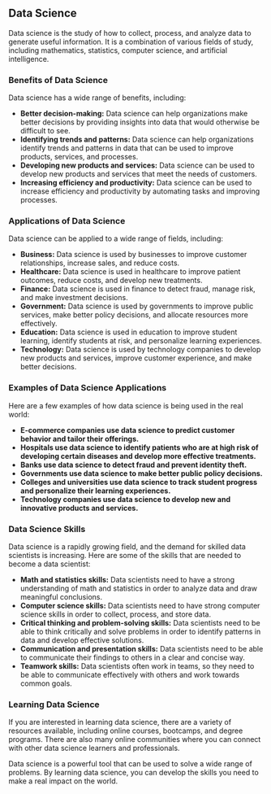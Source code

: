 ## Data Science

Data science is the study of how to collect, process, and analyze data to generate useful information. It is a combination of various fields of study, including mathematics, statistics, computer science, and artificial intelligence.

### Benefits of Data Science

Data science has a wide range of benefits, including:

* **Better decision-making:** Data science can help organizations make better decisions by providing insights into data that would otherwise be difficult to see.
* **Identifying trends and patterns:** Data science can help organizations identify trends and patterns in data that can be used to improve products, services, and processes.
* **Developing new products and services:** Data science can be used to develop new products and services that meet the needs of customers.
* **Increasing efficiency and productivity:** Data science can be used to increase efficiency and productivity by automating tasks and improving processes.

### Applications of Data Science

Data science can be applied to a wide range of fields, including:

* **Business:** Data science is used by businesses to improve customer relationships, increase sales, and reduce costs.
* **Healthcare:** Data science is used in healthcare to improve patient outcomes, reduce costs, and develop new treatments.
* **Finance:** Data science is used in finance to detect fraud, manage risk, and make investment decisions.
* **Government:** Data science is used by governments to improve public services, make better policy decisions, and allocate resources more effectively.
* **Education:** Data science is used in education to improve student learning, identify students at risk, and personalize learning experiences.
* **Technology:** Data science is used by technology companies to develop new products and services, improve customer experience, and make better decisions.

### Examples of Data Science Applications

Here are a few examples of how data science is being used in the real world:

* **E-commerce companies use data science to predict customer behavior and tailor their offerings.**
* **Hospitals use data science to identify patients who are at high risk of developing certain diseases and develop more effective treatments.**
* **Banks use data science to detect fraud and prevent identity theft.**
* **Governments use data science to make better public policy decisions.**
* **Colleges and universities use data science to track student progress and personalize their learning experiences.**
* **Technology companies use data science to develop new and innovative products and services.**

### Data Science Skills

Data science is a rapidly growing field, and the demand for skilled data scientists is increasing. Here are some of the skills that are needed to become a data scientist:

* **Math and statistics skills:** Data scientists need to have a strong understanding of math and statistics in order to analyze data and draw meaningful conclusions.
* **Computer science skills:** Data scientists need to have strong computer science skills in order to collect, process, and store data.
* **Critical thinking and problem-solving skills:** Data scientists need to be able to think critically and solve problems in order to identify patterns in data and develop effective solutions.
* **Communication and presentation skills:** Data scientists need to be able to communicate their findings to others in a clear and concise way.
* **Teamwork skills:** Data scientists often work in teams, so they need to be able to communicate effectively with others and work towards common goals.

### Learning Data Science

If you are interested in learning data science, there are a variety of resources available, including online courses, bootcamps, and degree programs. There are also many online communities where you can connect with other data science learners and professionals.

Data science is a powerful tool that can be used to solve a wide range of problems. By learning data science, you can develop the skills you need to make a real impact on the world.
